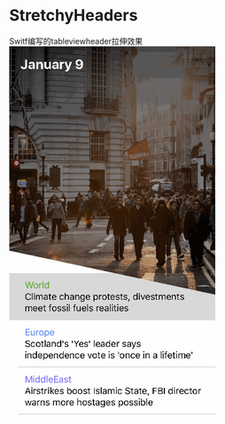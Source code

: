 # StretchyHeaders
Switf编写的tableviewheader拉伸效果
![image](https://github.com/ThreeMillion/StretchyHeaders/blob/master/StretchyHeaders/StretchyHeaders/Untitled.gif)  
